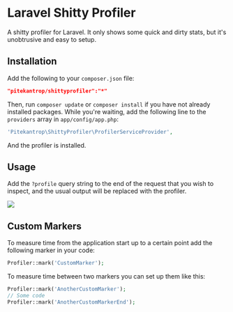 # Laravel Shitty Profiler

A shitty profiler for Laravel. It only shows some quick and dirty stats, but it's unobtrusive and easy to setup.

## Installation

Add the following to your `composer.json` file:
```json
"pitekantrop/shittyprofiler":"*"
```
Then, run `composer update` or `composer install` if you have not already installed packages.
While you're waiting, add the following line to the `providers` array in `app/config/app.php`:

```php
'Pitekantrop\ShittyProfiler\ProfilerServiceProvider',
```
And the profiler is installed.

## Usage

Add the `?profile` query string to the end of the request that you wish to inspect, and the usual output will be replaced with the profiler.

![](http://i.imgur.com/NOfkXeT.png)

## Custom Markers

To measure time from the application start up to a certain point add the following marker in your code:
```php
Profiler::mark('CustomMarker');
```
To measure time between two markers you can set up them like this:
```php
Profiler::mark('AnotherCustomMarker');
// Some code
Profiler::mark('AnotherCustomMarkerEnd');
```
